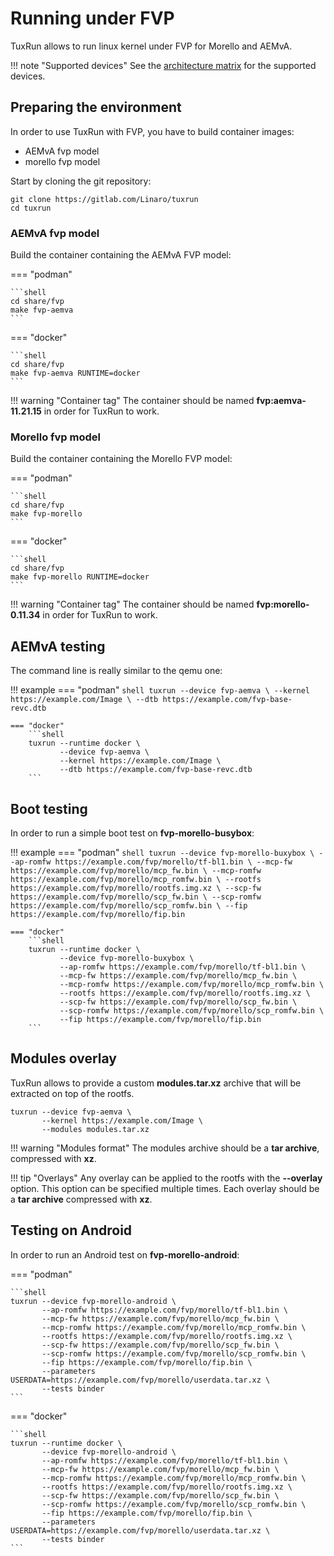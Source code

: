 # Running under FVP

TuxRun allows to run linux kernel under FVP for Morello and AEMvA.

!!! note "Supported devices"
    See the [architecture matrix](devices.md#fvp-devices) for the supported devices.

## Preparing the environment

In order to use TuxRun with FVP, you have to build container images:

* AEMvA fvp model
* morello fvp model

Start by cloning the git repository:

```shell
git clone https://gitlab.com/Linaro/tuxrun
cd tuxrun
```

### AEMvA fvp model

Build the container containing the AEMvA FVP model:

=== "podman"

    ```shell
    cd share/fvp
    make fvp-aemva
    ```

=== "docker"

    ```shell
    cd share/fvp
    make fvp-aemva RUNTIME=docker
    ```

!!! warning "Container tag"
    The container should be named **fvp:aemva-11.21.15** in order for TuxRun
    to work.


### Morello fvp model

Build the container containing the Morello FVP model:

=== "podman"

    ```shell
    cd share/fvp
    make fvp-morello
    ```

=== "docker"

    ```shell
    cd share/fvp
    make fvp-morello RUNTIME=docker
    ```

!!! warning "Container tag"
    The container should be named **fvp:morello-0.11.34** in order for TuxRun
    to work.

## AEMvA testing

The command line is really similar to the qemu one:

!!! example
    === "podman"
        ```shell
        tuxrun --device fvp-aemva \
               --kernel https://example.com/Image \
               --dtb https://example.com/fvp-base-revc.dtb
        ```

    === "docker"
        ```shell
        tuxrun --runtime docker \
               --device fvp-aemva \
               --kernel https://example.com/Image \
               --dtb https://example.com/fvp-base-revc.dtb
        ```

## Boot testing

In order to run a simple boot test on **fvp-morello-busybox**:

!!! example
    === "podman"
        ```shell
        tuxrun --device fvp-morello-buxybox \
               --ap-romfw https://example.com/fvp/morello/tf-bl1.bin \
               --mcp-fw https://example.com/fvp/morello/mcp_fw.bin \
               --mcp-romfw https://example.com/fvp/morello/mcp_romfw.bin \
               --rootfs https://example.com/fvp/morello/rootfs.img.xz \
               --scp-fw https://example.com/fvp/morello/scp_fw.bin \
               --scp-romfw https://example.com/fvp/morello/scp_romfw.bin \
               --fip https://example.com/fvp/morello/fip.bin
        ```

    === "docker"
        ```shell
        tuxrun --runtime docker \
               --device fvp-morello-buxybox \
               --ap-romfw https://example.com/fvp/morello/tf-bl1.bin \
               --mcp-fw https://example.com/fvp/morello/mcp_fw.bin \
               --mcp-romfw https://example.com/fvp/morello/mcp_romfw.bin \
               --rootfs https://example.com/fvp/morello/rootfs.img.xz \
               --scp-fw https://example.com/fvp/morello/scp_fw.bin \
               --scp-romfw https://example.com/fvp/morello/scp_romfw.bin \
               --fip https://example.com/fvp/morello/fip.bin
        ```

## Modules overlay

TuxRun allows to provide a custom **modules.tar.xz** archive that will be
extracted on top of the rootfs.

```shell
tuxrun --device fvp-aemva \
       --kernel https://example.com/Image \
       --modules modules.tar.xz
```

!!! warning "Modules format"
    The modules archive should be a **tar archive**, compressed with **xz**.

!!! tip "Overlays"
    Any overlay can be applied to the rootfs with the **--overlay** option.
    This option can be specified multiple times. Each overlay should be a
    **tar archive** compressed with **xz**.

## Testing on Android

In order to run an Android test on **fvp-morello-android**:

=== "podman"

    ```shell
    tuxrun --device fvp-morello-android \
           --ap-romfw https://example.com/fvp/morello/tf-bl1.bin \
           --mcp-fw https://example.com/fvp/morello/mcp_fw.bin \
           --mcp-romfw https://example.com/fvp/morello/mcp_romfw.bin \
           --rootfs https://example.com/fvp/morello/rootfs.img.xz \
           --scp-fw https://example.com/fvp/morello/scp_fw.bin \
           --scp-romfw https://example.com/fvp/morello/scp_romfw.bin \
           --fip https://example.com/fvp/morello/fip.bin \
           --parameters USERDATA=https://example.com/fvp/morello/userdata.tar.xz \
           --tests binder
    ```

=== "docker"

    ```shell
    tuxrun --runtime docker \
           --device fvp-morello-android \
           --ap-romfw https://example.com/fvp/morello/tf-bl1.bin \
           --mcp-fw https://example.com/fvp/morello/mcp_fw.bin \
           --mcp-romfw https://example.com/fvp/morello/mcp_romfw.bin \
           --rootfs https://example.com/fvp/morello/rootfs.img.xz \
           --scp-fw https://example.com/fvp/morello/scp_fw.bin \
           --scp-romfw https://example.com/fvp/morello/scp_romfw.bin \
           --fip https://example.com/fvp/morello/fip.bin \
           --parameters USERDATA=https://example.com/fvp/morello/userdata.tar.xz \
           --tests binder
    ```
